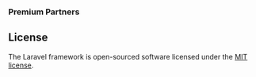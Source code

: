 

### Premium Partners

## License

The Laravel framework is open-sourced software licensed under the [MIT license](https://opensource.org/licenses/MIT).
